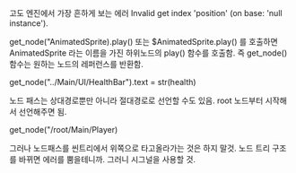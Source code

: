 고도 엔진에서 가장 흔하게 보는 에러 Invalid get index 'position' (on base: 'null instance'). 

get_node("AnimatedSprite).play() 또는 $AnimatedSprite.play() 를 호출하면 AnimatedSprite 라는 이름을 가진 하위노드의 play() 함수를 호출함. 즉 get_node() 함수는 원하는 노드의 레퍼런스를 반환함.

get_node("../Main/UI/HealthBar").text = str(health)

노드 패스는 상대경로뿐만 아니라 절대경로로 선언할 수도 있음. root 노드부터 시작해서 선언해주면 됨.

get_node("/root/Main/Player)

그러나 노드패스를 씬트리에서 위쪽으로 타고올라가는 것은 하지 말것. 노드 트리 구조를 바뀌면 에러를 뿜을테니까. 그러니 시그널을 사용할 것.